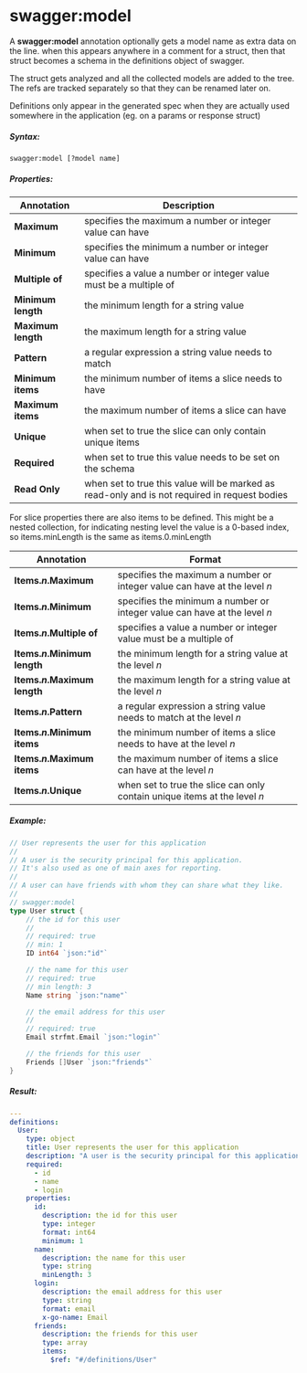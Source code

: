 # swagger:model

A **swagger:model** annotation optionally gets a model name as extra data on the line.
when this appears anywhere in a comment for a struct, then that struct becomes a schema
in the definitions object of swagger.

<!--more-->

The struct gets analyzed and all the collected models are added to the tree.
The refs are tracked separately so that they can be renamed later on.

Definitions only appear in the generated spec when they are actually used somewhere in the application (eg. on a params or response struct)

##### Syntax:

```
swagger:model [?model name]
```

##### Properties:

Annotation | Description
-----------|------------
**Maximum** | specifies the maximum a number or integer value can have
**Minimum** | specifies the minimum a number or integer value can have
**Multiple of** | specifies a value a number or integer value must be a multiple of
**Minimum length** | the minimum length for a string value
**Maximum length** | the maximum length for a string value
**Pattern** | a regular expression a string value needs to match
**Minimum items** | the minimum number of items a slice needs to have
**Maximum items** | the maximum number of items a slice can have
**Unique** | when set to true the slice can only contain unique items
**Required** | when set to true this value needs to be set on the schema
**Read Only** | when set to true this value will be marked as read-only and is not required in request bodies

For slice properties there are also items to be defined. This might be a nested collection, for indicating nesting
level the value is a 0-based index, so items.minLength is the same as items.0.minLength

Annotation | Format
-----------|--------
**Items.*n*.Maximum** |  specifies the maximum a number or integer value can have at the level *n*
**Items.*n*.Minimum** |  specifies the minimum a number or integer value can have at the level *n*
**Items.*n*.Multiple of** | specifies a value a number or integer value must be a multiple of
**Items.*n*.Minimum length** | the minimum length for a string value at the level *n*
**Items.*n*.Maximum length** | the maximum length for a string value at the level *n*
**Items.*n*.Pattern** | a regular expression a string value needs to match at the level *n*
**Items.*n*.Minimum items** | the minimum number of items a slice needs to have at the level *n*
**Items.*n*.Maximum items** | the maximum number of items a slice can have at the level *n*
**Items.*n*.Unique** | when set to true the slice can only contain unique items at the level *n*

##### Example:

```go
// User represents the user for this application
//
// A user is the security principal for this application.
// It's also used as one of main axes for reporting.
//
// A user can have friends with whom they can share what they like.
//
// swagger:model
type User struct {
	// the id for this user
	//
	// required: true
	// min: 1
	ID int64 `json:"id"`

	// the name for this user
	// required: true
	// min length: 3
	Name string `json:"name"`

	// the email address for this user
	//
	// required: true
	Email strfmt.Email `json:"login"`

	// the friends for this user
	Friends []User `json:"friends"`
}
```

##### Result:

```yaml
---
definitions:
  User:
    type: object
    title: User represents the user for this application
    description: "A user is the security principal for this application.\nIt's also used as one of the main axes for reporting.\n\nA user can have friends with whom they can share what they like."
    required:
      - id
      - name
      - login
    properties:
      id:
        description: the id for this user
        type: integer
        format: int64
        minimum: 1
      name:
        description: the name for this user
        type: string
        minLength: 3
      login:
        description: the email address for this user
        type: string
        format: email
        x-go-name: Email
      friends:
        description: the friends for this user
        type: array
        items:
          $ref: "#/definitions/User"
```
